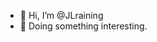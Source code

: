 - 👋 Hi, I’m @JLraining
- 🌱 Doing something interesting.

<!---
JLraining/JLraining is a ✨ special ✨ repository because its `README.md` (this file) appears on your GitHub profile.
You can click the Preview link to take a look at your changes.
--->
